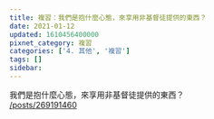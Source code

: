 ```yaml
---
title: 複習：我們是抱什麼心態，來享用非基督徒提供的東西？
date: 2021-01-12
updated: 1610456400000
pixnet_category: 複習
categories: ['4. 其他', '複習']
tags: []
sidebar: 
---
```


<p>我們是抱什麼心態，來享用非基督徒提供的東西？<br/>
<a href="/posts/269191460" target="_blank">/posts/269191460</a></p>
<p> </p>
